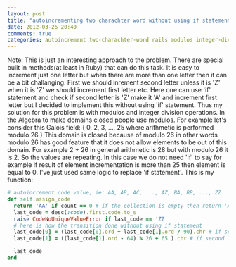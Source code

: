 ```yaml
---
layout: post
title: "autoincrementing two charachter word without using if statement"
date: 2012-03-26 20:40
comments: true
categories: autoincrement two-charachter-word rails modulos integer-division
---
```

Note: This is just an interesting approach to the problem. There are special built in methods(at least in Ruby) that can do this task.
It is easy to increment just one letter but when there are more than one letter then it can be a bit challanging.
First we should inrement second letter unless it is 'Z' when it is  'Z' we should increment first letter etc. Here 
one can use 'if' statement and check if second letter is 'Z' make it 'A' and increment first letter but 
I decided to implement this without using 'if' statement. Thus my solution for this problem is with modulos and integer division operations.
In the Algebra to make domains closed people use modulos. For example let's consider this Galois field: 
{ 0, 2, 3, ..., 25 where arithmetic is performed modulo 26 } This domain is closed because of modulo 26 in other words
modulo 26 has good feature that it does not allow elements to be out of this domain. For example 2 + 26 in general arithmetic is 28 but 
with modulo 26 it is 2. So the values are repeating. In this case we do not need 'if' to say for example if result of
element incrementation is more than 25 then element is equal to 0. I've just used same logic to replace 'if statement'.
This is my function:
``` ruby
# autoincrement code value; ie: AA, AB, AC, ..., AZ, BA, BB, ..., ZZ
def self.assign_code
  return 'AA' if count == 0 # if the collection is empty then return 'AA'
  last_code = desc(:code).first.code.to_s
  raise CodeNoUniqueValueError if last_code == 'ZZ'
  # here is how the transition done without using if statement
  last_code[0] = (last_code[0].ord + last_code[1].ord / 90).chr # if second letter is 'Z' then assign 'A' othervise increment it
  last_code[1] = ((last_code[1].ord - 64) % 26 + 65 ).chr # if second letter back to 'A' from 'Z' then increment first letter

  last_code
end
```
